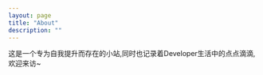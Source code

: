 ```yaml
---
layout: page
title: "About"
description: "" 
---
```


这是一个专为自我提升而存在的小站,同时也记录着Developer生活中的点点滴滴,欢迎来访~





